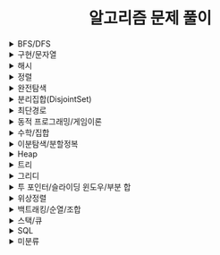 <div align="center"> 

# 알고리즘 문제 풀이
</div>

<details>
<summary>BFS/DFS</summary>
<div markdown="1"> 
<a href="https://www.acmicpc.net/problem/1012">유기농 배추</a>  
<a href="https://www.acmicpc.net/problem/1260">DFS와 BFS</a>  
<a href="https://www.acmicpc.net/problem/1520">내리막길</a>  
<a href="https://www.acmicpc.net/problem/1697">숨바꼭질</a>         
<a href="https://www.acmicpc.net/problem/1743">음식물 피하기</a>
<a href="https://www.acmicpc.net/problem/1987">알파벳</a>
<a href="https://www.acmicpc.net/problem/2178">미로 탐색</a>
<a href="https://www.acmicpc.net/problem/2251">물통</a>         
<a href="https://www.acmicpc.net/problem/2606">바이러스</a>         
<a href="https://www.acmicpc.net/problem/2667">단지번호 붙이기</a>
<a href="https://www.acmicpc.net/problem/7569">토마토</a> 
<a href="https://www.acmicpc.net/problem/7576">토마토</a>   
<a href="https://www.acmicpc.net/problem/10026">적록색약</a>  
<a href="https://www.acmicpc.net/problem/11724">연결 요소의 개수</a>      
<a href="https://www.acmicpc.net/problem/11725">트리의 부모 찾기</a>     
<a href="https://www.acmicpc.net/problem/16236">아기 상어</a>     
<a href="https://programmers.co.kr/learn/courses/30/lessons/43165">타겟 넘버</a>     
</div>
</details>
<details>
<summary>구현/문자열</summary>
<div markdown="2">    
<a href="https://www.acmicpc.net/problem/1152">단어의 개수</a> 
<a href="https://www.acmicpc.net/problem/1157">단어 공부</a>  
<a href="https://www.acmicpc.net/problem/1316">그룹 단어 체커</a> 
<a href="https://www.acmicpc.net/problem/1330">두 수 비교하기</a>  
<a href="https://www.acmicpc.net/problem/9093">단어 뒤집기</a>  
<a href="https://www.acmicpc.net/problem/9342">염색체</a>  
<a href="https://www.acmicpc.net/problem/11723">집합</a>   
<a href="https://programmers.co.kr/learn/courses/30/lessons/81301">숫자 문자열과 영단어</a>   
</div>
</details>
<details>
<summary>해시</summary>
<div markdown="3">   
<a href="https://www.acmicpc.net/problem/1620">나는야 포켓몬 마스터 이다솜</a>  
<a href="https://www.acmicpc.net/problem/1764">듣보잡</a> 
<a href="https://www.acmicpc.net/problem/11652">카드</a>  
</div>
</details>
<details>
<summary>정렬</summary>
<div markdown="4">   
<a href="https://www.acmicpc.net/problem/2750">수 정렬하기</a> 
<a href="https://www.acmicpc.net/problem/2751">수 정렬하기2</a> 
<a href="https://www.acmicpc.net/problem/10989">수 정렬하기3</a> 
<a href="https://www.acmicpc.net/problem/18870">좌표 압축</a>       
</div>
</details>
<details>
<summary>완전탐색</summary>
<div markdown="5">
<a href="https://www.acmicpc.net/problem/14500">테트로미노</a> 
</div>
</details>
<details>
<summary>분리집합(DisjointSet)</summary>
<div markdown="6">
<a href="https://www.acmicpc.net/problem/1043">거짓말</a>      
<a href="https://www.acmicpc.net/problem/1717">집합의 표현</a>
<a href="https://www.acmicpc.net/problem/4195">친구 네트워크</a>
<a href="https://www.acmicpc.net/problem/1976">여행가자</a>
</div>
</details>
<details>
<summary>최단경로</summary>
<div markdown="7">     
<a href="https://www.acmicpc.net/problem/1753">최단경로</a>
</div>
</details>
<details>
<summary>동적 프로그래밍/게임이론</summary>
<div markdown="8">    
<a href="https://www.acmicpc.net/problem/1003">피보나치 함수</a>
<a href="https://www.acmicpc.net/problem/1010">다리 놓기</a>
<a href="https://www.acmicpc.net/problem/1149">RGB 거리</a>  
<a href="https://www.acmicpc.net/problem/1463">1로 만들기</a>
<a href="https://www.acmicpc.net/problem/1932">정수 삼각형</a>   
<a href="https://www.acmicpc.net/problem/1932">설탕 배달</a>
<a href="https://www.acmicpc.net/problem/9095">1, 2, 3 더하기</a>
<a href="https://www.acmicpc.net/problem/9461">파도반수열</a>
<a href="https://www.acmicpc.net/problem/9655">돌 게임</a>
<a href="https://www.acmicpc.net/problem/9656">돌 게임2</a>
<a href="https://www.acmicpc.net/problem/9657">돌 게임3</a>
<a href="https://www.acmicpc.net/problem/11062">카드 게임</a>
<a href="https://www.acmicpc.net/problem/11726">2xN 타일링</a>
<a href="https://www.acmicpc.net/problem/12865">평범한 배낭</a>
<a href="https://school.programmers.co.kr/learn/courses/30/lessons/12900">2xN 타일링(프로그래머스)</a>
</div>
</details>
<details>
<summary>수학/집합</summary>
<div markdown="9">
<a href="https://www.acmicpc.net/problem/1929">소수 구하기</a>
<a href="https://www.acmicpc.net/problem/2960">에라토스테네스의 체</a>   
<a href="https://www.acmicpc.net/problem/9613">GCD 합</a>    
<a>SWEA 두 전구</a>    
</div>
</details>
<details>
<summary>이분탐색/분할정복</summary>
<div markdown="10">
<a href="https://www.acmicpc.net/problem/1074">Z</a>  
<a href="https://www.acmicpc.net/problem/1920">수 찾기</a>  
<a href="https://www.acmicpc.net/problem/2110">공유기 탐색</a>  
<a href="https://www.acmicpc.net/problem/2630">색종이 만들기</a>  
<a href="https://programmers.co.kr/learn/courses/30/lessons/68936">쿼드압축 후 개수 세기</a>   
<a href="https://softeer.ai/practice/info.do?idx=1&eid=1204">슈퍼컴퓨터 클러스터</a>             
</div>
</details>
<details>
<summary>Heap</summary>
<div markdown="11">   
<a href="https://www.acmicpc.net/problem/1927">최소 힙</a>  
<a href="https://www.acmicpc.net/problem/11279">최대 힙</a>  
<a href="https://programmers.co.kr/learn/courses/30/lessons/42626">더 맵게</a>       
</div>
</details>
<details>
<summary>트리</summary>
<div markdown="12">  
<a href="https://www.acmicpc.net/problem/1068">트리</a>
<a href="https://www.acmicpc.net/problem/1197">최소 스패닝 트리</a>  
<a href="https://www.acmicpc.net/problem/1991">트리 순회</a> 
<a href="https://www.acmicpc.net/problem/6416">트리인가?</a>
<a href="https://softeer.ai/practice/info.do?idx=1&eid=1256">업무 처리</a>  
</div>
</details>
<details>
<summary>그리디</summary>
<div markdown="13">
<a href="https://www.acmicpc.net/problem/1931">회의실 배정</a>     
<a href="https://www.acmicpc.net/problem/11047">동전 0</a>     
<a href="https://www.acmicpc.net/problem/11399">ATM</a>   
<a href="https://www.acmicpc.net/problem/13305">주유소</a> 
<a href="https://softeer.ai/practice/info.do?idx=1&eid=395">금고 털이</a>   
</div>
</details>
<details>
<summary>투 포인터/슬라이딩 윈도우/부분 합</summary>
<div markdown="13">  
<a href="https://www.acmicpc.net/problem/1644">소수의 연속합</a> 
<a href="https://www.acmicpc.net/problem/1806">부분합</a>  
<a href="https://www.acmicpc.net/problem/2003">수들의 합 2</a>
<a href="https://www.acmicpc.net/problem/2467">용액</a>
<a href="https://www.acmicpc.net/problem/2470">두 용액</a>
<a href="https://www.acmicpc.net/problem/2531">회전 초밥</a>  
<a href="https://www.acmicpc.net/problem/2559">수열</a>    
<a href="https://www.acmicpc.net/problem/11659">구간 합 구하기 4</a>  
<a href="https://www.acmicpc.net/problem/11728">배열 합치기</a>  
<a href="https://softeer.ai/practice/info.do?idx=1&eid=654">통근버스 출발순서 검증하기</a>         
</div>
</details>
<details>
<summary>위상정렬</summary>
<div markdown="14">  
<a href="https://www.acmicpc.net/problem/2252">줄 세우기</a>      
<a href="https://www.acmicpc.net/problem/1005">ACMCRAFT</a>       
</div>
</details>
<details>
<summary>백트래킹/순열/조합</summary>
<div markdown="15">  
<a href="https://www.acmicpc.net/problem/15654">N과 M(5)</a>  
<a href="https://www.acmicpc.net/problem/11050">이항계수1</a>          
</div>
</details>
<details>
<summary>스택/큐</summary>
<div markdown="16">  
<a href="https://www.acmicpc.net/problem/1874">스택 수열</a>     
<a href="https://www.acmicpc.net/problem/1935">후기 표기식2</a>  
<a href="https://www.acmicpc.net/problem/1966">프린터 큐</a>         
<a href="https://www.acmicpc.net/problem/2346">풍선 터뜨리기</a>   
<a href="https://www.acmicpc.net/problem/9012">괄호</a>
<a href="https://www.acmicpc.net/problem/10799">쇠 막대기</a> 
<a href="https://www.acmicpc.net/problem/10828">스택</a>     
</div>
</details>
<details>
<summary>SQL</summary>
<div markdown="17"> 
<a href="https://school.programmers.co.kr/learn/courses/30/lessons/62284">우유와 요거트가 담긴 장바구니</a>  
<br>
<a href="https://school.programmers.co.kr/learn/courses/30/lessons/77487">헤비 유저가 소유한 장소</a>  
<br>
<a href="https://school.programmers.co.kr/learn/courses/30/lessons/131113">조건별로 분류하여 주문상태 출력하기</a> 
<br>
<a href="https://school.programmers.co.kr/learn/courses/30/lessons/151138">자동차 대여 기록에서 장기/단기 대여 구분하기</a>
</div>
</details>
<details>
<summary>미분류</summary>
<div markdown="18">  
    
</div>
</details>